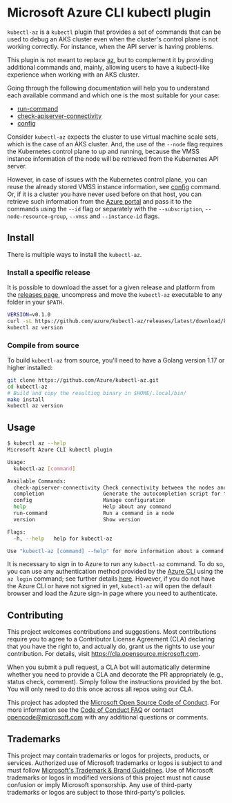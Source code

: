 # Microsoft Azure CLI kubectl plugin

`kubectl-az` is a `kubectl` plugin that provides a set of commands that can be
used to debug an AKS cluster even when the cluster's control plane is not
working correctly. For instance, when the API server is having problems.

This plugin is not meant to replace
[az](https://learn.microsoft.com/en-us/cli/azure/?view=azure-cli-latest), but
to complement it by providing additional commands and, mainly, allowing users to
have a kubectl-like experience when working with an AKS cluster.

Going through the following documentation will help you to understand each
available command and which one is the most suitable for your case:

- [run-command](docs/run-command.md)
- [check-apiserver-connectivity](docs/check-apiserver-connectivity.md)
- [config](docs/config.md)

Consider `kubectl-az` expects the cluster to use virtual machine scale sets,
which is the case of an AKS cluster. And, the use of the `--node` flag requires
the Kubernetes control plane to up and running, because the VMSS instance
information of the node will be retrieved from the Kubernetes API server.

However, in case of issues with the Kubernetes control plane, you can reuse the
already stored VMSS instance information, see [config](docs/config.md) command.
Or, if it is a cluster you have never used before on that host, you can retrieve
such information from the [Azure portal](https://portal.azure.com/) and pass it
to the commands using the `--id` flag or separately with the `--subscription`,
`--node-resource-group`, `--vmss` and `--instance-id` flags.

## Install

There is multiple ways to install the `kubectl-az`.

### Install a specific release

It is possible to download the asset for a given release and platform from the
[releases page](https://github.com/azure/kubectl-az/releases/), uncompress and
move the `kubectl-az` executable to any folder in your `$PATH`.

```bash
VERSION=v0.1.0
curl -sL https://github.com/azure/kubectl-az/releases/latest/download/kubectl-az-linux-amd64-${VERSION}.tar.gz | sudo tar -C /usr/local/bin -xzf - kubectl-az
kubectl az version
```

### Compile from source

To build `kubectl-az` from source, you'll need to have a Golang version 1.17
or higher installed:

```bash
git clone https://github.com/Azure/kubectl-az.git
cd kubectl-az
# Build and copy the resulting binary in $HOME/.local/bin/
make install
kubectl az version
```

## Usage

```bash
$ kubectl az --help
Microsoft Azure CLI kubectl plugin

Usage:
  kubectl-az [command]

Available Commands:
  check-apiserver-connectivity Check connectivity between the nodes and the Kubernetes API Server
  completion                   Generate the autocompletion script for the specified shell
  config                       Manage configuration
  help                         Help about any command
  run-command                  Run a command in a node
  version                      Show version

Flags:
  -h, --help   help for kubectl-az

Use "kubectl-az [command] --help" for more information about a command.
```

It is necessary to sign in to Azure to run any `kubectl-az` command. To do so,
you can use any authentication method provided by the [Azure
CLI](https://github.com/Azure/azure-cli/) using the `az login` command; see
further details
[here](https://docs.microsoft.com/en-us/cli/azure/authenticate-azure-cli).
However, if you do not have the Azure CLI or have not signed in yet,
`kubectl-az` will open the default browser and load the Azure sign-in page where
you need to authenticate.

## Contributing

This project welcomes contributions and suggestions.  Most contributions require
you to agree to a Contributor License Agreement (CLA) declaring that you have
the right to, and actually do, grant us the rights to use your contribution. For
details, visit https://cla.opensource.microsoft.com.

When you submit a pull request, a CLA bot will automatically determine whether
you need to provide a CLA and decorate the PR appropriately (e.g., status check,
comment). Simply follow the instructions provided by the bot. You will only need
to do this once across all repos using our CLA.

This project has adopted the [Microsoft Open Source Code of
Conduct](https://opensource.microsoft.com/codeofconduct/). For more information
see the [Code of Conduct
FAQ](https://opensource.microsoft.com/codeofconduct/faq/) or contact
[opencode@microsoft.com](mailto:opencode@microsoft.com) with any additional
questions or comments.

## Trademarks

This project may contain trademarks or logos for projects, products, or
services. Authorized use of Microsoft trademarks or logos is subject to and must
follow [Microsoft's Trademark & Brand
Guidelines](https://www.microsoft.com/en-us/legal/intellectualproperty/trademarks/usage/general).
Use of Microsoft trademarks or logos in modified versions of this project must
not cause confusion or imply Microsoft sponsorship. Any use of third-party
trademarks or logos are subject to those third-party's policies.
